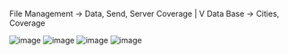 File Management -> Data, Send, Server Coverage
                    |
                    V
                Data Base -> Cities, Coverage
                
                
![image](https://user-images.githubusercontent.com/102244893/230801856-b5e2e342-b3a3-45c0-8711-f59a879f1667.png)
![image](https://user-images.githubusercontent.com/102244893/230801847-ee707c10-6444-4ad2-952b-db76247c92b7.png)
![image](https://user-images.githubusercontent.com/102244893/230801870-c320faf3-78f4-4b07-b803-d077bec89104.png)
![image](https://user-images.githubusercontent.com/102244893/230801880-b5f9fb1c-c78e-4790-8311-ee4f170e7727.png)
